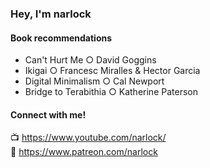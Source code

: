 ### Hey, I'm narlock

#### Book recommendations
- Can't Hurt Me ○ David Goggins
- Ikigai ○ Francesc Miralles & Hector Garcia
- Digital Minimalism ○ Cal Newport
- Bridge to Terabithia ○ Katherine Paterson

#### Connect with me!
📺 https://www.youtube.com/narlock/ <br>
🚀 https://www.patreon.com/narlock <br>
